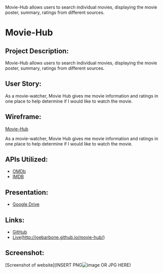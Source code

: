 
Movie-Hub allows users to search individual movies, displaying the movie poster, summary, ratings from different sources.

# Movie-Hub

## Project Description:

Movie-Hub allows users to search individual movies, displaying the movie poster, summary, ratings from different sources.

## User Story:

As a movie-watcher, Movie Hub gives me movie information and ratings in one place to help determine if I would like to watch the movie.

## Wireframe:

[Movie-Hub](https://github.com/JoeBarbone/movie-hub/files/8810176/Movie-Hub.pdf)

As a movie-watcher, Movie Hub gives me movie information and ratings in one place to help determine if I would like to watch the movie.

## APIs Utilized:

- [OMDb](https://www.omdbapi.com)
- [IMDB](https://imdb-api.com/en/API/Ratings)

## Presentation:

- [Google Drive](https://docs.google.com/presentation/d/1FfcQNZO1NixQN6F7j5yGVsOWhJnY9GRsQT7-849efxk/edit?usp=sharing)

## Links:

- [GitHub](https://github.com/JoeBarbone/movie-hub.git)
- [Live]()(http://joebarbone.github.io/movie-hub/)


## Screenshot:

[Screenshot of website](INSERT PNG![image](https://user-images.githubusercontent.com/101817569/171956562-a0d67eab-43f8-4bc6-b1f2-5079651368c2.png)
 OR JPG HERE)
